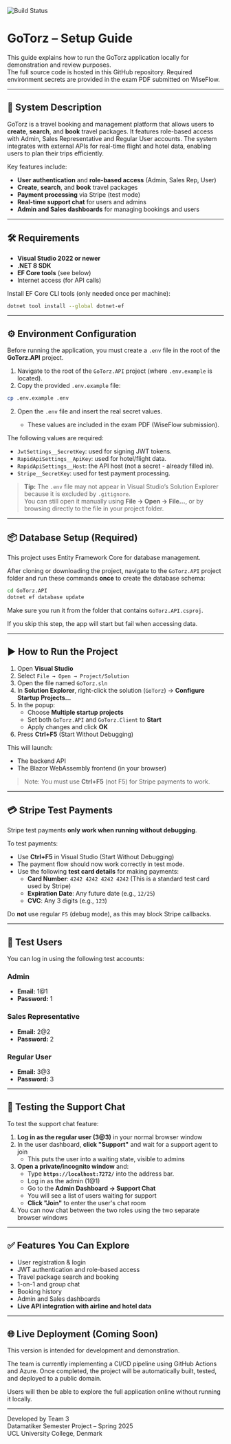![Build Status](https://github.com/dondomingoo/GoTorz/actions/workflows/build-and-test.yml/badge.svg)

# GoTorz – Setup Guide

This guide explains how to run the GoTorz application locally for demonstration and review purposes.  
The full source code is hosted in this GitHub repository. Required environment secrets are provided in the exam PDF submitted on WiseFlow.

---

## 📄 System Description

GoTorz is a travel booking and management platform that allows users to **create**, **search**, and **book** travel packages. It features role-based access with Admin, Sales Representative and Regular User accounts. The system integrates with external APIs for real-time flight and hotel data, enabling users to plan their trips efficiently.

Key features include:
- **User authentication** and **role-based access** (Admin, Sales Rep, User)
- **Create**, **search**, and **book** travel packages
- **Payment processing** via Stripe (test mode)
- **Real-time support chat** for users and admins
- **Admin and Sales dashboards** for managing bookings and users

---

## 🛠 Requirements

- **Visual Studio 2022 or newer**
- **.NET 8 SDK**
- **EF Core tools** (see below)
- Internet access (for API calls)

Install EF Core CLI tools (only needed once per machine):

```bash
dotnet tool install --global dotnet-ef
```

---

## ⚙️ Environment Configuration

Before running the application, you must create a `.env` file in the root of the **GoTorz.API** project.

1. Navigate to the root of the `GoTorz.API` project (where `.env.example` is located).
2. Copy the provided `.env.example` file:

```bash
cp .env.example .env
```

2. Open the `.env` file and insert the real secret values.

   - These values are included in the exam PDF (WiseFlow submission).

The following values are required:

- `JwtSettings__SecretKey`: used for signing JWT tokens.
- `RapidApiSettings__ApiKey`: used for hotel/flight data.
- `RapidApiSettings__Host`: the API host (not a secret - already filled in).
- `Stripe__SecretKey`: used for test payment processing.

> **Tip:** The `.env` file may not appear in Visual Studio’s Solution Explorer because it is excluded by `.gitignore`.  
> You can still open it manually using **File → Open → File…**, or by browsing directly to the file in your project folder.

---

## 📦 Database Setup (Required)

This project uses Entity Framework Core for database management.

After cloning or downloading the project, navigate to the `GoTorz.API` project folder and 
run these commands **once** to create the database schema:

```bash
cd GoTorz.API
dotnet ef database update
```

Make sure you run it from the folder that contains `GoTorz.API.csproj`.

If you skip this step, the app will start but fail when accessing data.

---

## ▶️ How to Run the Project

1. Open **Visual Studio**
2. Select `File → Open → Project/Solution`
3. Open the file named `GoTorz.sln`
4. In **Solution Explorer**, right-click the solution (`GoTorz`) → **Configure Startup Projects...**
5. In the popup:
   - Choose **Multiple startup projects**
   - Set both `GoTorz.API` and `GoTorz.Client` to **Start**
   - Apply changes and click **OK**
6. Press **Ctrl+F5** (Start Without Debugging)

This will launch:
- The backend API
- The Blazor WebAssembly frontend (in your browser)

> Note: You must use **Ctrl+F5** (not F5) for Stripe payments to work.

---

## 💳 Stripe Test Payments

Stripe test payments **only work when running without debugging**.

To test payments:
- Use **Ctrl+F5** in Visual Studio (Start Without Debugging)
- The payment flow should now work correctly in test mode.
- Use the following **test card details** for making payments:
  - **Card Number**: `4242 4242 4242 4242` (This is a standard test card used by Stripe)
  - **Expiration Date**: Any future date (e.g., `12/25`)
  - **CVC**: Any 3 digits (e.g., `123`)

Do **not** use regular `F5` (debug mode), as this may block Stripe callbacks.

---

## 👤 Test Users

You can log in using the following test accounts:

### Admin
- **Email:** 1@1
- **Password:** 1

### Sales Representative
- **Email:** 2@2
- **Password:** 2

### Regular User
- **Email:** 3@3
- **Password:** 3

---

## 💬 Testing the Support Chat

To test the support chat feature:

1. **Log in as the regular user (3@3)** in your normal browser window  
2. In the user dashboard, **click "Support"** and wait for a support agent to join  
   - This puts the user into a waiting state, visible to admins
3. **Open a private/incognito window** and:
   - Type **`https://localhost:7272/`** into the address bar.
   - Log in as the admin (1@1)
   - Go to the **Admin Dashboard → Support Chat**
   - You will see a list of users waiting for support
   - **Click "Join"** to enter the user's chat room
5. You can now chat between the two roles using the two separate browser windows

---

## ✅ Features You Can Explore

- User registration & login
- JWT authentication and role-based access
- Travel package search and booking
- 1-on-1 and group chat
- Booking history
- Admin and Sales dashboards
- **Live API integration with airline and hotel data**

---

## 🌐 Live Deployment (Coming Soon)

This version is intended for development and demonstration.

The team is currently implementing a CI/CD pipeline using GitHub Actions and Azure. Once completed, the project will be automatically built, tested, and deployed to a public domain.

Users will then be able to explore the full application online without running it locally.

---

Developed by Team 3  
Datamatiker Semester Project – Spring 2025  
UCL University College, Denmark




